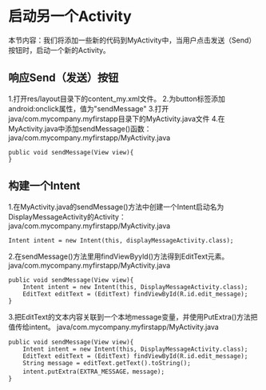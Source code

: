 # 启动另一个Activity
本节内容：我们将添加一些新的代码到MyActivity中，当用户点击发送（Send）按钮时，启动一个新的Activity。

## 响应Send（发送）按钮

1.打开res/layout目录下的content_my.xml文件。
2.为button标签添加android:onclick属性，值为"sendMessage"
3.打开java/com.mycompany.myfirstapp目录下的MyActivity.java文件
4.在MyActivity.java中添加sendMessage()函数：
java/com.mycompany.myfirstapp/MyActivity.java
```language
public void sendMessage(View view){
}
```

## 构建一个Intent

1.在MyActivity.java的sendMessage()方法中创建一个Intent启动名为DisplayMessageActivity的Activity：
java/com.mycompany.myfirstapp/MyActivity.java
```language
Intent intent = new Intent(this, displayMessageActivity.class);
```
2.在sendMessage()方法里用findViewByyld()方法得到EditText元素。
java/com.mycompany.myfirstapp/MyActivity.java
```language
public void sendMessage(View view){
    Intent intent = new Intent(this, DisplayMessageActivity.class);
    EditText editText = (EditText) findViewById(R.id.edit_message);
}
```
3.把EditText的文本内容关联到一个本地message变量，并使用PutExtra()方法把值传给intent。
java/com.mycompany.myfirstapp/MyActivity.java
```language
public void sendMessage(View view){
    Intent intent = new Intent(this, DisplayMessageActivity.class);
    EditText editText = (EditText) findViewById(R.id.edit_message);
    String message = editText.getText().toString();
    intent.putExtra(EXTRA_MESSAGE，message);
}
```
